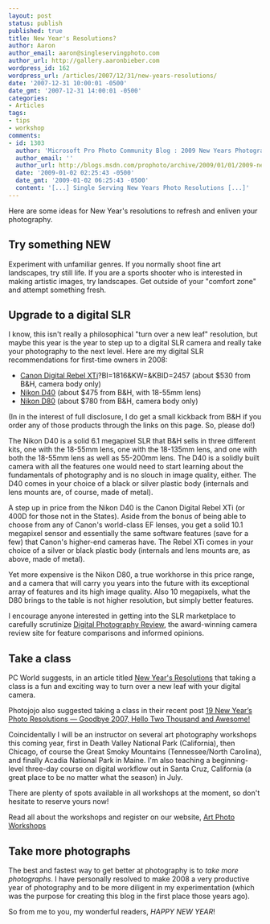 ```yaml
---
layout: post
status: publish
published: true
title: New Year's Resolutions?
author: Aaron
author_email: aaron@singleservingphoto.com
author_url: http://gallery.aaronbieber.com
wordpress_id: 162
wordpress_url: /articles/2007/12/31/new-years-resolutions/
date: '2007-12-31 10:00:01 -0500'
date_gmt: '2007-12-31 14:00:01 -0500'
categories:
- Articles
tags:
- tips
- workshop
comments:
- id: 1303
  author: 'Microsoft Pro Photo Community Blog : 2009 New Years Photography Resolutions'
  author_email: ''
  author_url: http://blogs.msdn.com/prophoto/archive/2009/01/01/2009-new-years-photography-resolutions.aspx
  date: '2009-01-02 02:25:43 -0500'
  date_gmt: '2009-01-02 06:25:43 -0500'
  content: '[...] Single Serving New Years Photo Resolutions [...]'
---
```

Here are some ideas for New Year's resolutions to refresh and enliven
your photography.

## Try something NEW

Experiment with unfamiliar genres. If you normally shoot fine art
landscapes, try still life. If you are a sports shooter who is
interested in making artistic images, try landscapes. Get outside of
your "comfort zone" and attempt something fresh.

## Upgrade to a digital SLR

I know, this isn't really a philosophical "turn over a new leaf"
resolution, but maybe this year is the year to step up to a digital SLR
camera and really take your photography to the next level. Here are my
digital SLR recommendations for first-time owners in 2008:

* [Canon Digital Rebel
XTi](http://www.bhphotovideo.com/c/product/457506-REG/Canon_1236B002_EOS_Digital_Rebel_XTi.html)?BI=1816&KW=&KBID=2457
(about \$530 from B&H, camera body only)
 * [Nikon
D40](http://www.bhphotovideo.com/c/product/471716-REG/Nikon_25420_D40_SLR_Digital_Camera.html?BI=1816&KW=&KBID=2457)
(about \$475 from B&H, with 18-55mm lens)
 * [Nikon
D80](http://www.bhphotovideo.com/c/product/449061-REG/Nikon_25412_D80_SLR_Digital_Camera.html?BI=1816&KW=&KBID=2457)
(about \$780 from B&H, camera body only)

(In in the interest of full disclosure, I do get a small kickback from
B&H if you order any of those products through the links on this page.
So, please do!)

The Nikon D40 is a solid 6.1 megapixel SLR that B&H sells in three
different kits, one with the 18-55mm lens, one with the 18-135mm lens,
and one with both the 18-55mm lens as well as 55-200mm lens. The D40 is
a solidly built camera with all the features one would need to start
learning about the fundamentals of photography and is no slouch in image
quality, either. The D40 comes in your choice of a black or silver
plastic body (internals and lens mounts are, of course, made of metal).

A step up in price from the Nikon D40 is the Canon Digital Rebel XTi (or
400D for those not in the States). Aside from the bonus of being able to
choose from any of Canon's world-class EF lenses, you get a solid 10.1
megapixel sensor and essentially the same software features (save for a
few) that Canon's higher-end cameras have. The Rebel XTi comes in your
choice of a silver or black plastic body (internals and lens mounts are,
as above, made of metal).

Yet more expensive is the Nikon D80, a true workhorse in this price
range, and a camera that will carry you years into the future with its
exceptional array of features and its high image quality. Also 10
megapixels, what the D80 brings to the table is not higher resolution,
but simply better features.

I encourage anyone interested in getting into the SLR marketplace to
carefully scrutinize [Digital Photography
Review](http://www.dpreview.com), the award-winning camera review site
for feature comparisons and informed opinions.

## Take a class

PC World suggests, in an article titled [New Year's
Resolutions](http://www.pcworld.com/article/id,140718-c,digitalcameras/article.html,)
that taking a class is a fun and exciting way to turn over a new leaf
with your digital camera.

Photojojo also suggested taking a class in their recent post [19 New
Year’s Photo Resolutions — Goodbye 2007, Hello Two Thousand and
Awesome!](http://photojojo.com/content/guides/19-new-years-photo-resolutions.)

Coincidentally I will be an instructor on several art photography
workshops this coming year, first in Death Valley National Park
(California), then Chicago, of course the Great Smoky Mountains
(Tennessee/North Carolina), and finally Acadia National Park in Maine.
I'm also teaching a beginning-level three-day course on digital workflow
out in Santa Cruz, California (a great place to be no matter what the
season) in July.

There are plenty of spots available in all workshops at the moment, so
don't hesitate to reserve yours now!

Read all about the workshops and register on our website, [Art Photo
Workshops](http://www.artphotoworkshops.com.)

## Take more photographs

The best and fastest way to get better at photography is to *take more
photographs*. I have personally resolved to make 2008 a very productive
year of photography and to be more diligent in my experimentation (which
was the purpose for creating this blog in the first place those years
ago).

So from me to you, my wonderful readers, *HAPPY NEW YEAR*!
